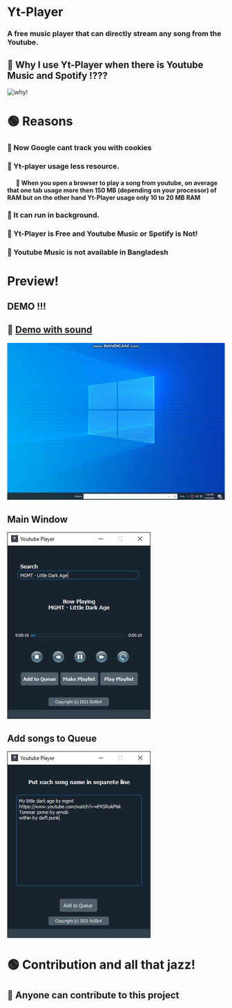 # Yt-Player
### A free music player that can directly stream any song from the Youtube.

## 🔴 Why I use Yt-Player when there is Youtube Music and Spotify !???
![why!](https://media.giphy.com/media/5QP2SaG7TlBjH0mbo5/giphy.gif)

# 🟢 Reasons
### 🔳 Now Google cant track you with cookies
### 🔳 Yt-player usage less resource.
#### &nbsp;&nbsp;&nbsp;&nbsp;&nbsp; 🔳 When you open a browser to play a song from youtube, on average that one tab usage more then 150 MB (depending on your processor) of RAM but on the other hand Yt-Player usage only 10 to 20 MB RAM 
### 🔳 It can run in background.
### 🔳 Yt-Player is Free and Youtube Music or Spotify is Not!
### 🔳 Youtube Music is not available in Bangladesh


# Preview!
  ## DEMO !!!
  ## 🔷 <a href="https://drive.google.com/file/d/1oGLMmhcmMDk8U7bgrWZZGGjPaPAYzBmY/view?usp=sharing">Demo with sound</a>
  ![Main window](https://raw.githubusercontent.com/0x30c4/Yt-Player/main/SS/demo-g.gif?raw=true)

  ## Main Window
   ![Main window](https://raw.githubusercontent.com/0x30c4/Yt-Player/main/SS/demo.JPG?raw=true)
  ## Add songs to Queue
  ![Queue window](https://raw.githubusercontent.com/0x30c4/Yt-Player/main/SS/add-q.JPG?raw=true)

# 🟢 Contribution and all that jazz!
## 🔷 Anyone can contribute to this project
